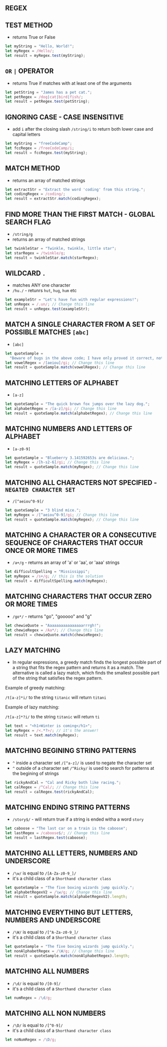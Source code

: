 ## REGEX

## TEST METHOD

- returns True or False

```js
let myString = "Hello, World!";
let myRegex = /Hello/;
let result = myRegex.test(myString);
```

## `OR` `|` OPERATOR

- returns True if matches with at least one of the arguments

```js
let petString = "James has a pet cat.";
let petRegex = /dog|cat|bird|fish/;
let result = petRegex.test(petString);
```

## IGNORING CASE - CASE INSENSITIVE

- add `i` after the closing slash `/string/i` to return both lower case and capital letters

```js
let myString = "freeCodeCamp";
let fccRegex = /freeCodeCamp/i;
let result = fccRegex.test(myString);
```

## MATCH METHOD

- returns an array of matched strings

```js
let extractStr = "Extract the word 'coding' from this string.";
let codingRegex = /coding/;
let result = extractStr.match(codingRegex);
```

## FIND MORE THAN THE FIRST MATCH - GLOBAL SEARCH FLAG

- `/string/g`
- returns an array of matched strings

```js
let twinkleStar = "Twinkle, twinkle, little star";
let starRegex = /twinkle/g;
let result = twinkleStar.match(starRegex);
```

## WILDCARD `.`

- matches ANY one character
- `/hu./` - retunrs `hut`, `hug`, `hum` etc

```js
let exampleStr = "Let's have fun with regular expressions!";
let unRegex = /.un/; // Change this line
let result = unRegex.test(exampleStr);
```

## MATCH A SINGLE CHARACTER FROM A SET OF POSSIBLE MATCHES `[abc]`

- `[abc]`

```js
let quoteSample =
  "Beware of bugs in the above code; I have only proved it correct, not tried it.";
let vowelRegex = /[aeiou]/gi; // Change this line
let result = quoteSample.match(vowelRegex); // Change this line
```

## MATCHING LETTERS OF ALPHABET

- `[a-z]`

```js
let quoteSample = "The quick brown fox jumps over the lazy dog.";
let alphabetRegex = /[a-z]/gi; // Change this line
let result = quoteSample.match(alphabetRegex); // Change this line
```

## MATCHING NUMBERS AND LETTERS OF ALPHABET

- `[a-z0-9]`

```js
let quoteSample = "Blueberry 3.141592653s are delicious.";
let myRegex = /[h-s2-6]/gi; // Change this line
let result = quoteSample.match(myRegex); // Change this line
```

## MATCHING ALL CHARACTERS NOT SPECIFIED - `NEGATED CHARACTER SET`

- `/[^aeiou^0-9]/`

```js
let quoteSample = "3 blind mice.";
let myRegex = /[^aeiou^0-9]/gi; // Change this line
let result = quoteSample.match(myRegex); // Change this line
```

## MATCHING A CHARACTER OR A CONSECUTIVE SEQUENCE OF CHARACTERS THAT OCCUR ONCE OR MORE TIMES

- `/a+/g` - returns an array of 'a' or 'aa', or 'aaa' strings

```js
let difficultSpelling = "Mississippi";
let myRegex = /s+/g; // this is the solution
let result = difficultSpelling.match(myRegex);
```

## MATCHING CHARACTERS THAT OCCUR ZERO OR MORE TIMES

- `/go*/` - returns "go", "gooooo" and "g"

```js
let chewieQuote = "Aaaaaaaaaaaaaaaarrrgh!";
let chewieRegex = /Aa*/; // Change this line
let result = chewieQuote.match(chewieRegex);
```

## LAZY MATCHING

- In regular expressions, a greedy match finds the longest possible part of a string that fits the regex pattern and returns it as a match. The alternative is called a lazy match, which finds the smallest possible part of the string that satisfies the regex pattern.

Example of greedy matching:

`/t[a-z]*i/` to the string `titanic` will return `titani`

Example of lazy matching:

`/t[a-z]*?i/` to the string `titanic` will return `ti` 

```js
let text = "<h1>Winter is coming</h1>";
let myRegex = /<.*?>/; // it's the answer!
let result = text.match(myRegex);
```

## MATCHING BEGINING STRING PATTERNS

- `^` inside a character set `/[^a-z]/` is used to negate the character set
- `^` outside of a character set `/^Ricky/` is used to search for patterns at the begining of strings

```js
let rickyAndCal = "Cal and Ricky both like racing.";
let calRegex = /^Cal/; // Change this line
let result = calRegex.test(rickyAndCal);
```

## MATCHING ENDING STRING PATTERNS

- `/story$/` - will return true if a string is ended witha a word `story`

```js
let caboose = "The last car on a train is the caboose";
let lastRegex = /caboose$/; // Change this line
let result = lastRegex.test(caboose);
```

## MATCHING ALL LETTERS, NUMBERS AND UNDERSCORE

- `/\w/` is equal to `/[A-Za-z0-9_]/`
- it's a child class of a `Shorthand character class`

```js
let quoteSample = "The five boxing wizards jump quickly.";
let alphabetRegexV2 = /\w/g; // Change this line
let result = quoteSample.match(alphabetRegexV2).length;
```

## MATCHING EVERYTHING BUT LETTERS, NUMBERS AND UNDERSCORE

- `/\W/` is equal to `/[^A-Za-z0-9_]/`
- it's a child class of a `Shorthand character class`

```js
let quoteSample = "The five boxing wizards jump quickly.";
let nonAlphabetRegex = /\W/g; // Change this line
let result = quoteSample.match(nonAlphabetRegex).length;
```

## MATCHING ALL NUMBERS

- `/\d/` is equal to `/[0-9]/`
- it's a child class of a `Shorthand character class`

```js
let numRegex = /\d/g;
```

## MATCHING ALL NON NUMBERS

- `/\D/` is equal to `/[^0-9]/`
- it's a child class of a `Shorthand character class`

```js
let noNumRegex = /\D/g;
```
